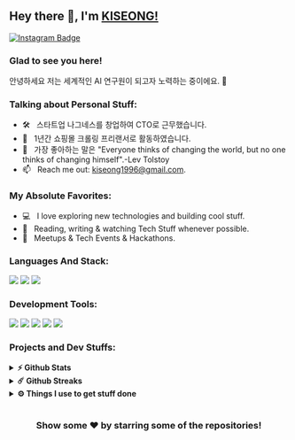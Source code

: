 ## Hey there 👋, I'm [KISEONG!](https://github.com/LukaKKS/)


[![Instagram Badge](https://img.shields.io/badge/-Instagram-e4405f?style=flat-square&logo=Instagram&logoColor=white)](https://instagram.com/kk.kiseong/)

### Glad to see you here! &nbsp; 

안녕하세요 저는 세계적인 AI 연구원이 되고자 노력하는 중이에요. 🚀






### Talking about Personal Stuff:

- 🛠 &nbsp; 스타트업 나그네스를 창업하여 CTO로 근무했습니다.
- 🚀 &nbsp; 1년간 쇼핑몰 크롤링 프리랜서로 활동하였습니다.
- 💬 &nbsp; 가장 좋아하는 말은 "Everyone thinks of changing the world, but no one thinks of changing himself".-Lev Tolstoy
- 📫 &nbsp; Reach me out: kiseong1996@gmail.com.




### My Absolute Favorites:

- 💻 &nbsp; I love exploring new technologies and building cool stuff.
- 📰 &nbsp; Reading, writing & watching Tech Stuff whenever possible.
- 🍕 &nbsp; Meetups & Tech Events & Hackathons.

### Languages And Stack:

<img src="https://img.shields.io/badge/Python-3776AB?style=for-the-badge&logo=Python&logoColor=white"> <img src="https://img.shields.io/badge/React-61DAFB?style=for-the-badge&logo=React&logoColor=white">
<img src="https://img.shields.io/badge/Firebase-FFCA28?style=for-the-badge&logo=Firebase&logoColor=white">


### Development Tools:
<img src="https://img.shields.io/badge/Android Studio-3DDC84?style=for-the-badge&logo=Android Studio&logoColor=white"> <img src="https://img.shields.io/badge/Visual Studio Code-007ACC?style=for-the-badge&logo=Visual Studio Code&logoColor=white">
<img src="https://img.shields.io/badge/Anaconda-44A833?style=for-the-badge&logo=Anaconda&logoColor=white">
<img src="https://img.shields.io/badge/Google Colab-F9AB00?style=for-the-badge&logo=Google colab&logoColor=white">
<img src="https://img.shields.io/badge/R-276DC3?style=for-the-badge&logo=R&logoColor=white">
### Projects and Dev Stuffs:

<details>
  <summary><b>⚡ Github Stats</b></summary>

  <br />
  <img height="180em" src="https://github-readme-stats.vercel.app/api?username=iampavangandhi&show_icons=true&hide_border=true&&count_private=true&include_all_commits=true" />
  <img height="180em" src="https://github-readme-stats.vercel.app/api/top-langs/?username=iampavangandhi&exclude_repo=KNN-Image-Classification&show_icons=true&hide_border=true&layout=compact&langs_count=8"/>
</details>

<details>
  <summary><b>☄️ Github Streaks</b></summary>

  <br />
  <img height="180em" src="https://github-readme-streak-stats.herokuapp.com/?user=iampavangandhi&hide_border=true" />
</details>

<details>
  <br />
  <summary><b>⚙️ Things I use to get stuff done</b></summary>
  	<ul>
  	    <li><b>OS:</b> MacOS 13 Ventura</li>
	    <li><b>Laptop: </b> Macbook Air M1</li>
  	    <li><b>Browser: </b> Chrome & Safari</li>
	    <li><b>Terminal: </b> ZSH: Oh My Zsh (PowerLevel10k)</li>
	    <li><b>Code Editor:</b> VSCode - The best editor out there</li>
 	    <li><b>Other Tools:</b> Postman, Notion, Bitwarden and Raindrop</li>
	    <li><b>To Stay Updated:</b> Twitter, Product Hunt and Hacker News</li>
	</ul>
</details>

#

<div align="center">

### Show some ❤️ by starring some of the repositories!

</div>
